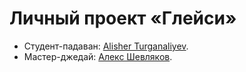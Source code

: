 # Личный проект «Глейси»

* Студент-падаван: [Alisher Turganaliyev](https://up.htmlacademy.ru/htmlcss/23/user/486491).
* Мастер-джедай: [Алекс Шевляков](https://htmlacademy.ru/profile/alexjedi).
